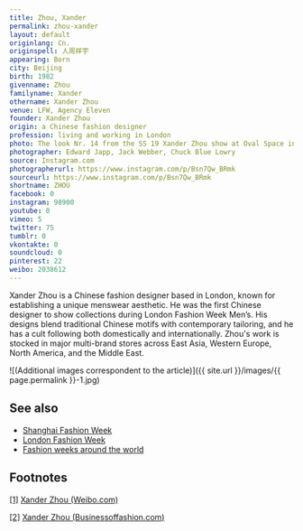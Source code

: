 ```yaml
---
title: Zhou, Xander
permalink: zhou-xander
layout: default
originlang: Cn.
originspell: 人周祥宇
appearing: Born
city: Beijing
birth: 1982
givenname: Zhou
familyname: Xander
othername: Xander Zhou
venue: LFW, Agency Eleven
founder: Xander Zhou
origin: a Chinese fashion designer
profession: living and working in London
photo: The look Nr. 14 from the SS 19 Xander Zhou show at Oval Space in London
photographer: Edward Japp, Jack Webber, Chuck Blue Lowry
source: Instagram.com
photographerurl: https://www.instagram.com/p/Bsn7Qw_BRmk
sourceurl: https://www.instagram.com/p/Bsn7Qw_BRmk
shortname: ZHOU
facebook: 0
instagram: 98900
youtube: 0
vimeo: 5
twitter: 75
tumblr: 0
vkontakte: 0
soundcloud: 0
pinterest: 22
weibo: 2038612
---
```


Xander Zhou is a Chinese fashion designer based in London, known for establishing a unique menswear aesthetic. He was the first Chinese designer to show collections during London Fashion Week Men’s. His designs blend traditional Chinese motifs with contemporary tailoring, and he has a cult following both domestically and internationally. Zhou's work is stocked in major multi-brand stores across East Asia, Western Europe, North America, and the Middle East.

![(Additional images correspondent to the article)]({{ site.url }}/images/{{ page.permalink }}-1.jpg)

## See also

+ [Shanghai Fashion Week](shanghai-fashion-week)
+ [London Fashion Week](london-fashion-week)
+ [Fashion weeks around the world](fashion-weeks-around-the-world)

## Footnotes

[[1]](#a1) [Xander Zhou (Weibo.com)](https://www.weibo.com/xanderzhou?nick=XanderZhou&is_hot=1)

[[2]](#a2) [Xander Zhou (Businessoffashion.com)](https://www.businessoffashion.com/community/people/xander-zhou-1)
